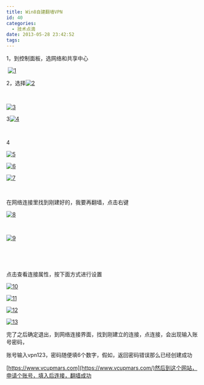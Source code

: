 ```yaml
---
title: Win8自建翻墙VPN
id: 40
categories:
  - 技术点滴
date: 2013-05-28 23:42:52
tags:
---
```


1，到控制面板，选网络和共享中心

 [![1](http://old.itbugs.cn/wp-content/uploads/2013/05/1.png)](http://old.itbugs.cn/wp-content/uploads/2013/05/1.png)

2，选择[![2](http://old.itbugs.cn/wp-content/uploads/2013/05/2.png)](http://old.itbugs.cn/wp-content/uploads/2013/05/2.png)

&nbsp;

[![3](http://old.itbugs.cn/wp-content/uploads/2013/05/3.png)](http://old.itbugs.cn/wp-content/uploads/2013/05/3.png)

3[![4](http://old.itbugs.cn/wp-content/uploads/2013/05/4.png)](http://old.itbugs.cn/wp-content/uploads/2013/05/4.png)

&nbsp;
<!--more-->
4

[![5](http://old.itbugs.cn/wp-content/uploads/2013/05/5.png)](http://old.itbugs.cn/wp-content/uploads/2013/05/5.png)

[![6](http://old.itbugs.cn/wp-content/uploads/2013/05/6.png)](http://old.itbugs.cn/wp-content/uploads/2013/05/6.png)

[![7](http://old.itbugs.cn/wp-content/uploads/2013/05/7.png)](http://old.itbugs.cn/wp-content/uploads/2013/05/7.png)

&nbsp;

在网络连接里找到刚建好的，我要再翻墙，点击右键

[![8](http://old.itbugs.cn/wp-content/uploads/2013/05/8.png)](http://old.itbugs.cn/wp-content/uploads/2013/05/8.png)

&nbsp;

[![9](http://old.itbugs.cn/wp-content/uploads/2013/05/9.png)](http://old.itbugs.cn/wp-content/uploads/2013/05/9.png)

&nbsp;

&nbsp;

点击查看连接属性，按下面方式进行设置

[![10](http://old.itbugs.cn/wp-content/uploads/2013/05/10.png)](http://old.itbugs.cn/wp-content/uploads/2013/05/10.png)

[![11](http://old.itbugs.cn/wp-content/uploads/2013/05/11.png)](http://old.itbugs.cn/wp-content/uploads/2013/05/11.png)

[![12](http://old.itbugs.cn/wp-content/uploads/2013/05/12.png)](http://old.itbugs.cn/wp-content/uploads/2013/05/12.png)

[![13](http://old.itbugs.cn/wp-content/uploads/2013/05/13.png)](http://old.itbugs.cn/wp-content/uploads/2013/05/13.png)

完了之后确定退出，到网络连接界面，找到刚建立的连接，点连接，会出现输入账号密码，

账号输入vpn123，密码随便填6个数字，假如，返回密码错误那么已经创建成功

[https://www.vcupmars.com](https://www.vcupmars.com/)然后到这个网站，申请个账号，填入后连接，翻墙成功